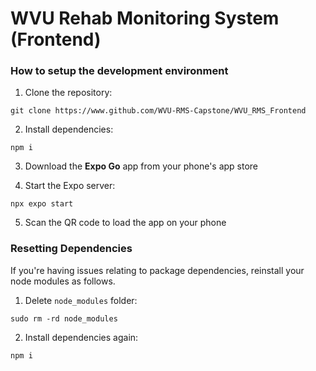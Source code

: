 # WVU Rehab Monitoring System (Frontend)

### How to setup the development environment
1. Clone the repository:
```
git clone https://www.github.com/WVU-RMS-Capstone/WVU_RMS_Frontend
```

2. Install dependencies:
```
npm i
```

3. Download the **Expo Go** app from your phone's app store   

4. Start the Expo server:
```
npx expo start
```
5. Scan the QR code to load the app on your phone

### Resetting Dependencies
If you're having issues relating to package dependencies, reinstall your node modules as follows.

1. Delete `node_modules` folder:
```
sudo rm -rd node_modules
```

2. Install dependencies again:
```
npm i
```